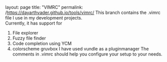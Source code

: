 layout: page
title: "VIMRC"
permalink: /https://dayarthvader.github.io/tools/vimrc/
This branch contains the .vimrc file I use in my development projects.  
Currently, it has support for
 1. File explorer
 2. Fuzzy file finder
 3. Code completion using YCM
 4. colorscheme gruvbox
 I have used vundle as a pluginmanager
 The comments in .vimrc should help you configure your setup to your needs.
